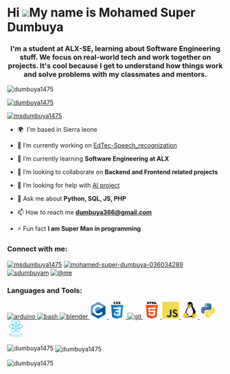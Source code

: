 Hi ![](https://user-images.githubusercontent.com/18350557/176309783-0785949b-9127-417c-8b55-ab5a4333674e.gif)My name is Mohamed Super Dumbuya
=============================================================================================================================================
<h3 align="center">I'm a student at ALX-SE, learning about Software Engineering stuff. We focus on real-world tech and work together on projects. It's cool because I get to understand how things work and solve problems with my classmates and mentors.</h3>

<p align="left"> <img src="https://komarev.com/ghpvc/?username=dumbuya1475&label=Profile%20views&color=0e75b6&style=flat" alt="dumbuya1475" /> </p>

<p align="left"> <a href="https://github.com/ryo-ma/github-profile-trophy"><img src="https://github-profile-trophy.vercel.app/?username=dumbuya1475" alt="dumbuya1475" /></a> </p>

<p align="left"> <a href="https://twitter.com/msdumbuya1475" target="blank"><img src="https://img.shields.io/twitter/follow/msdumbuya1475?logo=twitter&style=for-the-badge" alt="msdumbuya1475" /></a> </p>

- 🌍  I'm based in Sierra leone

- 🔭 I’m currently working on [EdTec-Speech_recognization](http://github.com/Dumbuya1475/EdTech-Speech_recognisation)

- 🌱 I’m currently learning **Software Engineering at ALX**

- 👯 I’m looking to collaborate on **Backend and Frontend related projects**

- 🤝 I’m looking for help with [AI project](http://github.com/Dumbuya1475/EdTech-Speech_recognisation)

- 💬 Ask me about **Python, SQL, JS, PHP**

- 📫 How to reach me **dumbuya366@gmail.com**

- ⚡ Fun fact **I am Super Man in programming**

<h3 align="left">Connect with me:</h3>
<p align="left">
<a href="https://twitter.com/msdumbuya1475" target="blank"><img align="center" src="https://raw.githubusercontent.com/rahuldkjain/github-profile-readme-generator/master/src/images/icons/Social/twitter.svg" alt="msdumbuya1475" height="30" width="40" /></a>
<a href="https://linkedin.com/in/mohamed-super-dumbuya-036034289" target="blank"><img align="center" src="https://raw.githubusercontent.com/rahuldkjain/github-profile-readme-generator/master/src/images/icons/Social/linked-in-alt.svg" alt="mohamed-super-dumbuya-036034289" height="30" width="40" /></a>
<a href="https://instagram.com/sdumbuyam" target="blank"><img align="center" src="https://raw.githubusercontent.com/rahuldkjain/github-profile-readme-generator/master/src/images/icons/Social/instagram.svg" alt="sdumbuyam" height="30" width="40" /></a>
<a href="https://discord.gg/@me" target="blank"><img align="center" src="https://raw.githubusercontent.com/rahuldkjain/github-profile-readme-generator/master/src/images/icons/Social/discord.svg" alt="@me" height="30" width="40" /></a>
</p>

<h3 align="left">Languages and Tools:</h3>
<p align="left"> <a href="https://www.arduino.cc/" target="_blank" rel="noreferrer"> <img src="https://cdn.worldvectorlogo.com/logos/arduino-1.svg" alt="arduino" width="40" height="40"/> </a> <a href="https://www.gnu.org/software/bash/" target="_blank" rel="noreferrer"> <img src="https://www.vectorlogo.zone/logos/gnu_bash/gnu_bash-icon.svg" alt="bash" width="40" height="40"/> </a> <a href="https://www.blender.org/" target="_blank" rel="noreferrer"> <img src="https://download.blender.org/branding/community/blender_community_badge_white.svg" alt="blender" width="40" height="40"/> </a> <a href="https://www.cprogramming.com/" target="_blank" rel="noreferrer"> <img src="https://raw.githubusercontent.com/devicons/devicon/master/icons/c/c-original.svg" alt="c" width="40" height="40"/> </a> <a href="https://www.w3schools.com/css/" target="_blank" rel="noreferrer"> <img src="https://raw.githubusercontent.com/devicons/devicon/master/icons/css3/css3-original-wordmark.svg" alt="css3" width="40" height="40"/> </a> <a href="https://git-scm.com/" target="_blank" rel="noreferrer"> <img src="https://www.vectorlogo.zone/logos/git-scm/git-scm-icon.svg" alt="git" width="40" height="40"/> </a> <a href="https://www.w3.org/html/" target="_blank" rel="noreferrer"> <img src="https://raw.githubusercontent.com/devicons/devicon/master/icons/html5/html5-original-wordmark.svg" alt="html5" width="40" height="40"/> </a> <a href="https://developer.mozilla.org/en-US/docs/Web/JavaScript" target="_blank" rel="noreferrer"> <img src="https://raw.githubusercontent.com/devicons/devicon/master/icons/javascript/javascript-original.svg" alt="javascript" width="40" height="40"/> </a> <a href="https://www.linux.org/" target="_blank" rel="noreferrer"> <img src="https://raw.githubusercontent.com/devicons/devicon/master/icons/linux/linux-original.svg" alt="linux" width="40" height="40"/> </a> <a href="https://www.python.org" target="_blank" rel="noreferrer"> <img src="https://raw.githubusercontent.com/devicons/devicon/master/icons/python/python-original.svg" alt="python" width="40" height="40"/> </a> <a href="https://reactjs.org/" target="_blank" rel="noreferrer"> <img src="https://raw.githubusercontent.com/devicons/devicon/master/icons/react/react-original-wordmark.svg" alt="react" width="40" height="40"/> </a> </p>

<p><img align="left" src="https://github-readme-stats.vercel.app/api/top-langs?username=dumbuya1475&show_icons=true&locale=en&layout=compact" alt="dumbuya1475" /></p>

<p>&nbsp;<img align="center" src="https://github-readme-stats.vercel.app/api?username=dumbuya1475&show_icons=true&locale=en" alt="dumbuya1475" /></p>

<p><img align="center" src="https://github-readme-streak-stats.herokuapp.com/?user=dumbuya1475&" alt="dumbuya1475" /></p>
